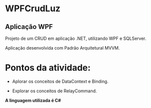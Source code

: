 # WPFCrudLuz

## **Aplicação WPF**

Projeto de um CRUD em aplicação .NET, utilizando WPF e SQLServer.

Aplicação desenvolvida com Padrão Arquitetural MVVM. 


# **Pontos da atividade:** 

- Aplorar os conceitos de DataContext e Binding.

- Explorar os conceitos de RelayCommand.



**A linguagem utilizada é C#**
